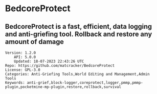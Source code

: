 # BedcoreProtect
## BedcoreProtect is a fast, efficient, data logging and anti-griefing tool. Rollback and restore any amount of damage
```properties
Version: 1.2.0
    API: 5.0.0
    Updated: 18-07-2023 22:43:26 UTC
Repo: https://github.com/matcracker/BedcoreProtect
License: GPL-3.0
Categories: Anti-Griefing Tools,World Editing and Management,Admin Tools
Keywords: anti-grief,block-logger,coreprotect,logger,pmmp,pmmp-plugin,pocketmine-mp-plugin,restore,rollback,survival
```